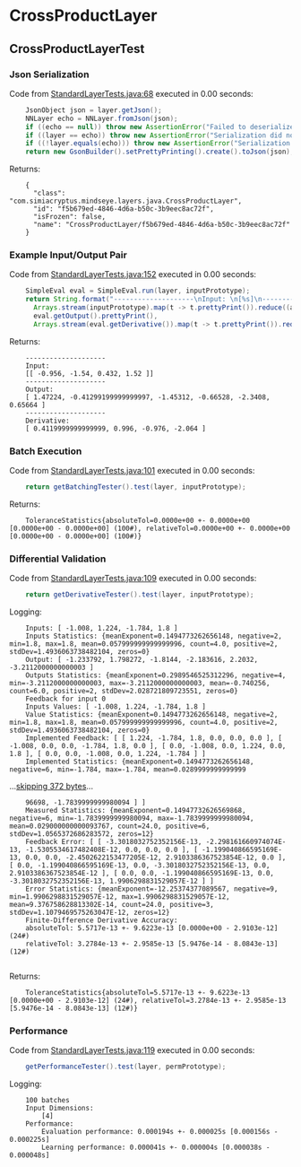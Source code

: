 # CrossProductLayer
## CrossProductLayerTest
### Json Serialization
Code from [StandardLayerTests.java:68](../../../../../../../src/main/java/com/simiacryptus/mindseye/test/StandardLayerTests.java#L68) executed in 0.00 seconds: 
```java
    JsonObject json = layer.getJson();
    NNLayer echo = NNLayer.fromJson(json);
    if ((echo == null)) throw new AssertionError("Failed to deserialize");
    if ((layer == echo)) throw new AssertionError("Serialization did not copy");
    if ((!layer.equals(echo))) throw new AssertionError("Serialization not equal");
    return new GsonBuilder().setPrettyPrinting().create().toJson(json);
```

Returns: 

```
    {
      "class": "com.simiacryptus.mindseye.layers.java.CrossProductLayer",
      "id": "f5b679ed-4846-4d6a-b50c-3b9eec8ac72f",
      "isFrozen": false,
      "name": "CrossProductLayer/f5b679ed-4846-4d6a-b50c-3b9eec8ac72f"
    }
```



### Example Input/Output Pair
Code from [StandardLayerTests.java:152](../../../../../../../src/main/java/com/simiacryptus/mindseye/test/StandardLayerTests.java#L152) executed in 0.00 seconds: 
```java
    SimpleEval eval = SimpleEval.run(layer, inputPrototype);
    return String.format("--------------------\nInput: \n[%s]\n--------------------\nOutput: \n%s\n--------------------\nDerivative: \n%s",
      Arrays.stream(inputPrototype).map(t -> t.prettyPrint()).reduce((a, b) -> a + ",\n" + b).get(),
      eval.getOutput().prettyPrint(),
      Arrays.stream(eval.getDerivative()).map(t -> t.prettyPrint()).reduce((a, b) -> a + ",\n" + b).get());
```

Returns: 

```
    --------------------
    Input: 
    [[ -0.956, -1.54, 0.432, 1.52 ]]
    --------------------
    Output: 
    [ 1.47224, -0.41299199999999997, -1.45312, -0.66528, -2.3408, 0.65664 ]
    --------------------
    Derivative: 
    [ 0.4119999999999999, 0.996, -0.976, -2.064 ]
```



### Batch Execution
Code from [StandardLayerTests.java:101](../../../../../../../src/main/java/com/simiacryptus/mindseye/test/StandardLayerTests.java#L101) executed in 0.00 seconds: 
```java
    return getBatchingTester().test(layer, inputPrototype);
```

Returns: 

```
    ToleranceStatistics{absoluteTol=0.0000e+00 +- 0.0000e+00 [0.0000e+00 - 0.0000e+00] (100#), relativeTol=0.0000e+00 +- 0.0000e+00 [0.0000e+00 - 0.0000e+00] (100#)}
```



### Differential Validation
Code from [StandardLayerTests.java:109](../../../../../../../src/main/java/com/simiacryptus/mindseye/test/StandardLayerTests.java#L109) executed in 0.00 seconds: 
```java
    return getDerivativeTester().test(layer, inputPrototype);
```
Logging: 
```
    Inputs: [ -1.008, 1.224, -1.784, 1.8 ]
    Inputs Statistics: {meanExponent=0.1494773262656148, negative=2, min=1.8, max=1.8, mean=0.057999999999999996, count=4.0, positive=2, stdDev=1.4936063738482104, zeros=0}
    Output: [ -1.233792, 1.798272, -1.8144, -2.183616, 2.2032, -3.2112000000000003 ]
    Outputs Statistics: {meanExponent=0.2989546525312296, negative=4, min=-3.2112000000000003, max=-3.2112000000000003, mean=-0.740256, count=6.0, positive=2, stdDev=2.028721809723551, zeros=0}
    Feedback for input 0
    Inputs Values: [ -1.008, 1.224, -1.784, 1.8 ]
    Value Statistics: {meanExponent=0.1494773262656148, negative=2, min=1.8, max=1.8, mean=0.057999999999999996, count=4.0, positive=2, stdDev=1.4936063738482104, zeros=0}
    Implemented Feedback: [ [ 1.224, -1.784, 1.8, 0.0, 0.0, 0.0 ], [ -1.008, 0.0, 0.0, -1.784, 1.8, 0.0 ], [ 0.0, -1.008, 0.0, 1.224, 0.0, 1.8 ], [ 0.0, 0.0, -1.008, 0.0, 1.224, -1.784 ] ]
    Implemented Statistics: {meanExponent=0.1494773262656148, negative=6, min=-1.784, max=-1.784, mean=0.0289999999999999
```
...[skipping 372 bytes](etc/105.txt)...
```
    96698, -1.7839999999980094 ] ]
    Measured Statistics: {meanExponent=0.14947732626569868, negative=6, min=-1.7839999999980094, max=-1.7839999999980094, mean=0.029000000000093767, count=24.0, positive=6, stdDev=1.0565372686283572, zeros=12}
    Feedback Error: [ [ -3.3018032752352156E-13, -2.298161660974074E-13, -1.5305534617482408E-12, 0.0, 0.0, 0.0 ], [ -1.199040866595169E-13, 0.0, 0.0, -2.4502622153477205E-12, 2.9103386367523854E-12, 0.0 ], [ 0.0, -1.199040866595169E-13, 0.0, -3.3018032752352156E-13, 0.0, 2.9103386367523854E-12 ], [ 0.0, 0.0, -1.199040866595169E-13, 0.0, -3.3018032752352156E-13, 1.9906298831529057E-12 ] ]
    Error Statistics: {meanExponent=-12.25374377089567, negative=9, min=1.9906298831529057E-12, max=1.9906298831529057E-12, mean=9.376758628813302E-14, count=24.0, positive=3, stdDev=1.1079469575263047E-12, zeros=12}
    Finite-Difference Derivative Accuracy:
    absoluteTol: 5.5717e-13 +- 9.6223e-13 [0.0000e+00 - 2.9103e-12] (24#)
    relativeTol: 3.2784e-13 +- 2.9585e-13 [5.9476e-14 - 8.0843e-13] (12#)
    
```

Returns: 

```
    ToleranceStatistics{absoluteTol=5.5717e-13 +- 9.6223e-13 [0.0000e+00 - 2.9103e-12] (24#), relativeTol=3.2784e-13 +- 2.9585e-13 [5.9476e-14 - 8.0843e-13] (12#)}
```



### Performance
Code from [StandardLayerTests.java:119](../../../../../../../src/main/java/com/simiacryptus/mindseye/test/StandardLayerTests.java#L119) executed in 0.00 seconds: 
```java
    getPerformanceTester().test(layer, permPrototype);
```
Logging: 
```
    100 batches
    Input Dimensions:
    	[4]
    Performance:
    	Evaluation performance: 0.000194s +- 0.000025s [0.000156s - 0.000225s]
    	Learning performance: 0.000041s +- 0.000004s [0.000038s - 0.000048s]
    
```

